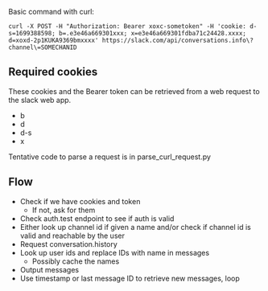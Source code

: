 Basic command with curl:

`curl -X POST
 -H "Authorization: Bearer xoxc-sometoken"
 -H 'cookie: d-s=1699388598; b=.e3e46a669301xxx; x=e3e46a669301fdba71c24428.xxxx; d=xoxd-2p1KUKA9369bmxxxx'
 https://slack.com/api/conversations.info\?channel\=SOMECHANID`

## Required cookies

These cookies and the Bearer token can be retrieved from a web request to the slack web app.
- b
- d
- d-s
- x

Tentative code to parse a request is in parse_curl_request.py

## Flow

- Check if we have cookies and token
    - If not, ask for them
- Check auth.test endpoint to see if auth is valid
- Either look up channel id if given a name and/or check if channel id is valid and reachable by the user
- Request conversation.history
- Look up user ids and replace IDs with name in messages
    - Possibly cache the names
- Output messages
- Use timestamp or last message ID to retrieve new messages, loop
